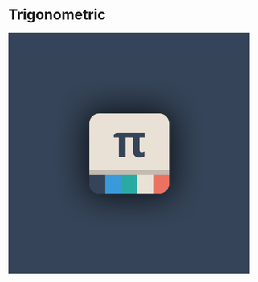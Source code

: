 Trigonometric
=============

![alt text](https://github.com/Khrall/Trigonometric/blob/master/design/trigologo.png "Icon of Trigonometric")

